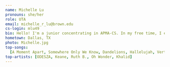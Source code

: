 ```yaml
---
name: Michelle Lu
pronouns: she/her
role: UTA
email: michelle_r_lu@brown.edu
cs-login: mlu49
bio: Hello! I'm a junior concentrating in APMA-CS. In my free time, I enjoy singing, visiting cute cafes, and replaying songs more times than I'd like to admit. Excited to meet you all!
hometown: Dallas, TX
photo: Michelle.jpg
top-songs:
  [A Moment Apart, Somewhere Only We Know, Dandelions, Hallelujah, Vertigo]
top-artists: [ODESZA, Keane, Ruth B., Oh Wonder, Khalid]
---
```

